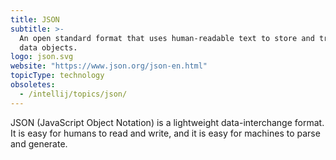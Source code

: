 ```yaml
---
title: JSON
subtitle: >-
  An open standard format that uses human-readable text to store and transmit
  data objects.
logo: json.svg
website: "https://www.json.org/json-en.html"
topicType: technology
obsoletes:
  - /intellij/topics/json/
---
```


JSON (JavaScript Object Notation) is a lightweight data-interchange format. It is easy for humans to read and write, and it is easy for machines to parse and generate.
